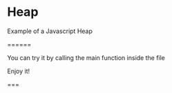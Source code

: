 Heap
====

Example of a Javascript Heap





======

You can try it by calling the main function inside the file

Enjoy it!

===
